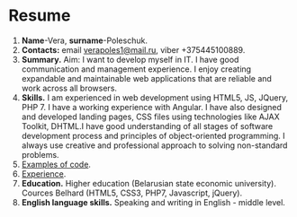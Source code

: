 Resume
===

1. **Name**-Vera, **surname**-Poleschuk.
2. **Contacts:** email verapoles1@mail.ru, viber +375445100889.
3. **Summary.** Aim: I want to develop myself in IT. I have good communication and management experience. I enjoy creating expandable and maintainable web applications that are reliable and work across all browsers.
4. **Skills.** I am experienced in web development using HTML5, JS, JQuery, PHP 7. I have a working experience with Angular. I have also designed and developed landing pages, CSS files using technologies like AJAX Toolkit, DHTML.I have good understanding of all stages of software development process and principles of object-oriented programming. I always use creative and professional approach to solving non-standard problems.
5. [Examples of code](http://web-time.org/nashi-raboty.html).
6. [Experience](http://web-time.org/nashi-raboty.html).
7. **Education.** Higher education (Belarusian state economic university). Cources Belhard (HTML5, CSS3, PHP7, Javascript, jQuery).
8. **English language skills.**  Speaking and writing in English - middle level.
